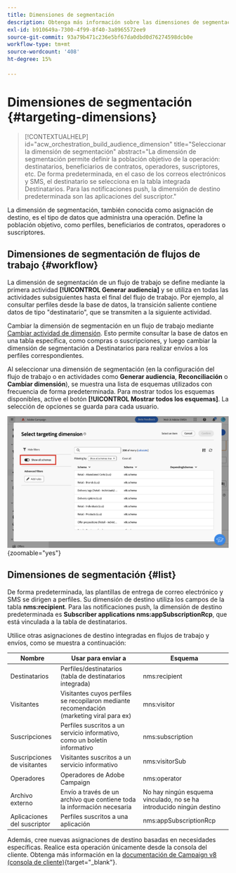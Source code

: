 ```yaml
---
title: Dimensiones de segmentación
description: Obtenga más información sobre las dimensiones de segmentación en la web de Adobe Campaign
exl-id: b910649a-7300-4f99-8f40-3a8965572ee9
source-git-commit: 93a79b471c236e5bf67da0dbd0d76274598dcb0e
workflow-type: tm+mt
source-wordcount: '408'
ht-degree: 15%

---
```


# Dimensiones de segmentación {#targeting-dimensions}

>[!CONTEXTUALHELP]
>id="acw_orchestration_build_audience_dimension"
>title="Seleccionar la dimensión de segmentación"
>abstract="La dimensión de segmentación permite definir la población objetivo de la operación: destinatarios, beneficiarios de contratos, operadores, suscriptores, etc. De forma predeterminada, en el caso de los correos electrónicos y SMS, el destinatario se selecciona en la tabla integrada Destinatarios. Para las notificaciones push, la dimensión de destino predeterminada son las aplicaciones del suscriptor."

La dimensión de segmentación, también conocida como asignación de destino, es el tipo de datos que administra una operación. Define la población objetivo, como perfiles, beneficiarios de contratos, operadores o suscriptores.

## Dimensiones de segmentación de flujos de trabajo {#workflow}

La dimensión de segmentación de un flujo de trabajo se define mediante la primera actividad **[!UICONTROL Generar audiencia]** y se utiliza en todas las actividades subsiguientes hasta el final del flujo de trabajo. Por ejemplo, al consultar perfiles desde la base de datos, la transición saliente contiene datos de tipo &quot;destinatario&quot;, que se transmiten a la siguiente actividad.

Cambiar la dimensión de segmentación en un flujo de trabajo mediante [Cambiar actividad de dimensión](../workflows/activities/change-dimension.md). Esto permite consultar la base de datos en una tabla específica, como compras o suscripciones, y luego cambiar la dimensión de segmentación a Destinatarios para realizar envíos a los perfiles correspondientes.

Al seleccionar una dimensión de segmentación (en la configuración del flujo de trabajo o en actividades como **Generar audiencia**, **Reconciliación** o **Cambiar dimensión**), se muestra una lista de esquemas utilizados con frecuencia de forma predeterminada. Para mostrar todos los esquemas disponibles, active el botón **[!UICONTROL Mostrar todos los esquemas]**. La selección de opciones se guarda para cada usuario.

![Captura de pantalla que muestra la interfaz de la dimensión de segmentación con el botón &quot;Mostrar todos los esquemas&quot; habilitado.](assets/targeting-dimension-show-all.png){zoomable="yes"}

## Dimensiones de segmentación {#list}

De forma predeterminada, las plantillas de entrega de correo electrónico y SMS se dirigen a perfiles. Su dimensión de destino utiliza los campos de la tabla **nms:recipient**. Para las notificaciones push, la dimensión de destino predeterminada es **Subscriber applications nms:appSubscriptionRcp**, que está vinculada a la tabla de destinatarios.

Utilice otras asignaciones de destino integradas en flujos de trabajo y envíos, como se muestra a continuación:

| Nombre | Usar para enviar a | Esquema |
|-----------------------|-------------------------------------------------------|-------------------------|
| Destinatarios | Perfiles/destinatarios (tabla de destinatarios integrada) | nms:recipient |
| Visitantes | Visitantes cuyos perfiles se recopilaron mediante recomendación (marketing viral para ex) | mns:visitor |
| Suscripciones | Perfiles suscritos a un servicio informativo, como un boletín informativo | nms:subscription |
| Suscripciones de visitantes | Visitantes suscritos a un servicio informativo | nms:visitorSub |
| Operadores | Operadores de Adobe Campaign | nms:operator |
| Archivo externo | Envío a través de un archivo que contiene toda la información necesaria | No hay ningún esquema vinculado, no se ha introducido ningún destino |
| Aplicaciones del suscriptor | Perfiles suscritos a una aplicación | nms:appSubscriptionRcp |

Además, cree nuevas asignaciones de destino basadas en necesidades específicas. Realice esta operación únicamente desde la consola del cliente. Obtenga más información en la [documentación de Campaign v8 (consola de cliente)](https://experienceleague.adobe.com/docs/campaign/campaign-v8/audience/add-profiles/target-mappings.html?lang=es#new-mapping){target="_blank"}.